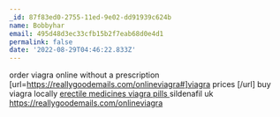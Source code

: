 ```yaml
---
_id: 87f83ed0-2755-11ed-9e02-dd91939c624b
name: Bobbyhar
email: 495d48d3ec33cfb15b2f7eab68d0e4d1
permalink: false
date: '2022-08-29T04:46:22.833Z'
---
```

order viagra online without a prescription  [url=https://reallygoodemails.com/onlineviagra#]viagra prices [/url] 
buy viagra locally  <a href="https://reallygoodemails.com/onlineviagra#">erectile medicines viagra pills </a> 
sildenafil uk  https://reallygoodemails.com/onlineviagra
